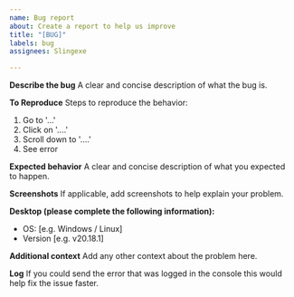 ```yaml
---
name: Bug report
about: Create a report to help us improve
title: "[BUG]"
labels: bug
assignees: Slingexe

---
```


**Describe the bug**
A clear and concise description of what the bug is.

**To Reproduce**
Steps to reproduce the behavior:
1. Go to '...'
2. Click on '....'
3. Scroll down to '....'
4. See error

**Expected behavior**
A clear and concise description of what you expected to happen.

**Screenshots**
If applicable, add screenshots to help explain your problem.

**Desktop (please complete the following information):**
 - OS: [e.g. Windows / Linux]
 - Version [e.g. v20.18.1]

**Additional context**
Add any other context about the problem here.

**Log**
If you could send the error that was logged in the console this would help fix the issue faster.
